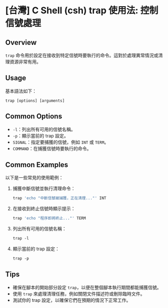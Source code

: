 # [台灣] C Shell (csh) trap 使用法: 控制信號處理

## Overview
`trap` 命令用於設定在接收到特定信號時要執行的命令。這對於處理異常情況或清理資源非常有用。

## Usage
基本語法如下：
```
trap [options] [arguments]
```

## Common Options
- `-l`：列出所有可用的信號名稱。
- `-p`：顯示當前的 trap 設定。
- `SIGNAL`：指定要捕獲的信號，例如 `INT` 或 `TERM`。
- `COMMAND`：在捕獲信號時要執行的命令。

## Common Examples
以下是一些常見的使用範例：

1. 捕獲中斷信號並執行清理命令：
   ```csh
   trap 'echo "中斷信號被捕獲，正在清理..."' INT
   ```

2. 在接收到終止信號時顯示提示：
   ```csh
   trap 'echo "程序即將終止..."' TERM
   ```

3. 列出所有可用的信號名稱：
   ```csh
   trap -l
   ```

4. 顯示當前的 trap 設定：
   ```csh
   trap -p
   ```

## Tips
- 確保在腳本的開始部分設定 `trap`，以便在整個腳本執行期間都能捕獲信號。
- 使用 `trap` 來處理清理任務，例如關閉文件描述符或刪除臨時文件。
- 測試你的 trap 設定，以確保它們在預期的情況下正常工作。